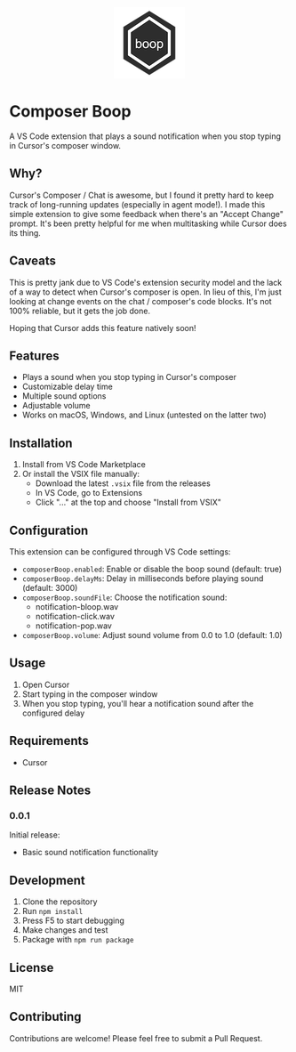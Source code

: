 <div align="center">
  <img src="media/icon.png" alt="Composer Boop Logo" width="128" height="128">
</div>

# Composer Boop

A VS Code extension that plays a sound notification when you stop typing in Cursor's composer window.

## Why?

Cursor's Composer / Chat is awesome, but I found it pretty hard to keep track of long-running updates (especially in agent mode!). I made this simple extension to give some feedback when there's an "Accept Change" prompt. It's been pretty helpful for me when multitasking while Cursor does its thing.

## Caveats

This is pretty jank due to VS Code's extension security model and the lack of a way to detect when Cursor's composer is open. In lieu of this, I'm just looking at change events on the chat / composer's code blocks. It's not 100% reliable, but it gets the job done.

Hoping that Cursor adds this feature natively soon!

## Features

- Plays a sound when you stop typing in Cursor's composer
- Customizable delay time
- Multiple sound options
- Adjustable volume
- Works on macOS, Windows, and Linux (untested on the latter two)

## Installation

1. Install from VS Code Marketplace
2. Or install the VSIX file manually:
   - Download the latest `.vsix` file from the releases
   - In VS Code, go to Extensions
   - Click "..." at the top and choose "Install from VSIX"

## Configuration

This extension can be configured through VS Code settings:

- `composerBoop.enabled`: Enable or disable the boop sound (default: true)
- `composerBoop.delayMs`: Delay in milliseconds before playing sound (default: 3000)
- `composerBoop.soundFile`: Choose the notification sound:
  - notification-bloop.wav
  - notification-click.wav
  - notification-pop.wav
- `composerBoop.volume`: Adjust sound volume from 0.0 to 1.0 (default: 1.0)

## Usage

1. Open Cursor
2. Start typing in the composer window
3. When you stop typing, you'll hear a notification sound after the configured delay

## Requirements

- Cursor

## Release Notes

### 0.0.1

Initial release:

- Basic sound notification functionality

## Development

1. Clone the repository
2. Run `npm install`
3. Press F5 to start debugging
4. Make changes and test
5. Package with `npm run package`

## License

MIT

## Contributing

Contributions are welcome! Please feel free to submit a Pull Request.
